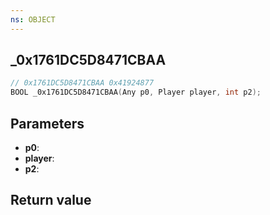 ```yaml
---
ns: OBJECT
---
```

## _0x1761DC5D8471CBAA

```c
// 0x1761DC5D8471CBAA 0x41924877
BOOL _0x1761DC5D8471CBAA(Any p0, Player player, int p2);
```


## Parameters
* **p0**: 
* **player**: 
* **p2**: 

## Return value
